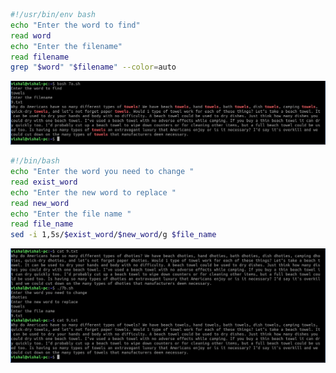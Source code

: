 ```bash
#!/usr/bin/env bash
echo "Enter the word to find"
read word
echo "Enter the filename"
read filename
grep "$word" "$filename" --color=auto
```
![loading...](ss7a.jpg)
```bash
#!/bin/bash
echo "Enter the word you need to change "
read exist_word
echo "Enter the new word to replace "
read new_word
echo "Enter the file name "
read file_name
sed -i 1,5s/$exist_word/$new_word/g $file_name
```
![loading...](ss7b.jpg)
